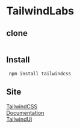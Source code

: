 # TailwindLabs

## clone
```

```

## Install
```
 npm install tailwindcss
```

## Site
[TailwindCSS](https://tailwindcss.com)<br>
[Documentation](https://tailwindcss.com/docs)<br>
[TailwindUi](https://tailwindui.com/components)<br>
